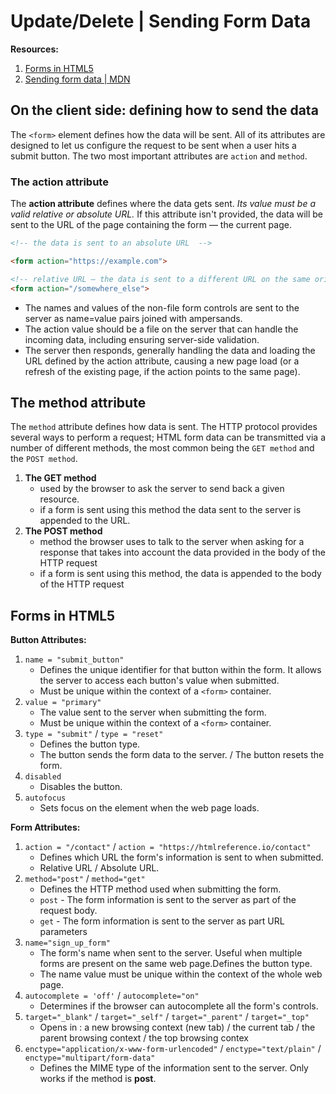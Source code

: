 # Update/Delete | Sending Form Data

**Resources:**

1. [Forms in HTML5](https://htmlreference.io/forms/)
2. [Sending form data | MDN](https://developer.mozilla.org/en-US/docs/Learn/Forms/Sending_and_retrieving_form_data)

## On the client side: defining how to send the data

The `<form>` element defines how the data will be sent. All of its attributes are designed to let us configure the request to be sent when a user hits a submit button. The two most important attributes are `action` and `method`.

### The action attribute

The **action attribute** defines where the data gets sent. _Its value must be a valid relative or absolute URL._ If this attribute isn't provided, the data will be sent to the URL of the page containing the form — the current page.

```html 
<!-- the data is sent to an absolute URL  -->

<form action="https://example.com">

<!-- relative URL — the data is sent to a different URL on the same origin -->
<form action="/somewhere_else">
``` 

- The names and values of the non-file form controls are sent to the server as name=value pairs joined with ampersands. 
- The action value should be a file on the server that can handle the incoming data, including ensuring server-side validation. 
- The server then responds, generally handling the data and loading the URL defined by the action attribute, causing a new page load (or a refresh of the existing page, if the action points to the same page).

## The method attribute

The `method` attribute defines how data is sent. The HTTP protocol provides several ways to perform a request; HTML form data can be transmitted via a number of different methods, the most common being the `GET method` and the `POST method`.

1. **The GET method**
    - used by the browser to ask the server to send back a given resource.
    - if a form is sent using this method the data sent to the server is appended to the URL.
2. **The POST method**
    - method the browser uses to talk to the server when asking for a response that takes into account the data provided in the body of the HTTP request
    - if a form is sent using this method, the data is appended to the body of the HTTP request


## Forms in HTML5

**Button Attributes:**

1. `name = "submit_button"`
    - Defines the unique identifier for that button within the form. It allows the server to access each button's value when submitted.
    - Must be unique within the context of a `<form>` container.
2. `value = "primary"`
    - The value sent to the server when submitting the form.
    - Must be unique within the context of a `<form>` container.
3. `type = "submit"` / `type = "reset"`
    - Defines the button type.
    - The button sends the form data to the server. / The button resets the form.
4. `disabled`
    - Disables the button.
5. `autofocus`
    - Sets focus on the element when the web page loads.

**Form Attributes:**

1. `action = "/contact"` / `action = "https://htmlreference.io/contact"` 
    - Defines which URL the form's information is sent to when submitted.
    - Relative URL / Absolute URL.
2. `method="post"` / `method="get"`
    - Defines the HTTP method used when submitting the form.
    - `post` - The form information is sent to the server as part of the request body.
    - `get` - The form information is sent to the server as part URL parameters
3. `name="sign_up_form"`
    - The form's name when sent to the server. Useful when multiple forms are present on the same web page.Defines the button type.
    - The name value must be unique within the context of the whole web page.
4. `autocomplete = 'off'` / `autocomplete="on"`
    - Determines if the browser can autocomplete all the form's controls.
5. `target="_blank"` / `target="_self"` / `target="_parent"` / `target="_top"`
    - Opens in : a new browsing context (new tab) / the current tab / the parent browsing context / the top browsing contex
6. `enctype="application/x-www-form-urlencoded"` / `enctype="text/plain"` / `enctype="multipart/form-data"`
    - Defines the MIME type of the information sent to the server. Only works if the method is **post**.
